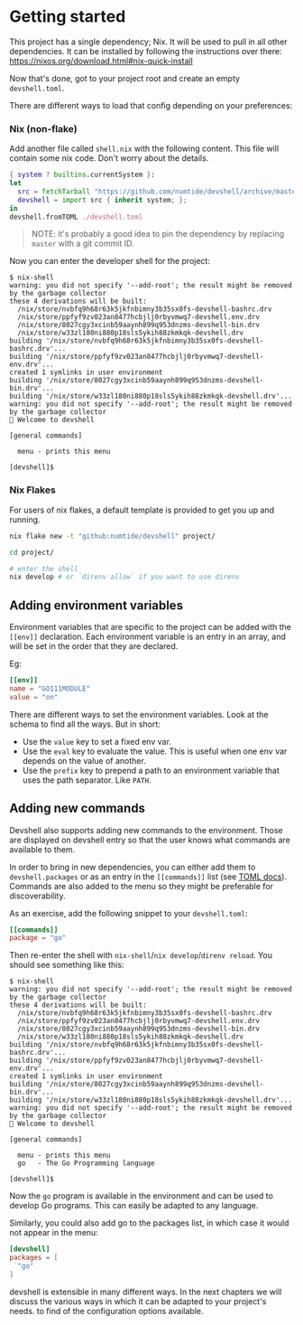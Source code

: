 # Getting started

This project has a single dependency; Nix. It will be used to pull in all
other dependencies. It can be installed by following the instructions
over there: https://nixos.org/download.html#nix-quick-install

Now that's done, got to your project root and create an empty `devshell.toml`.

There are different ways to load that config depending on your preferences:

### Nix (non-flake)

Add another file called `shell.nix` with the following content. This file will
contain some nix code. Don't worry about the details.

```nix
{ system ? builtins.currentSystem }:
let
  src = fetchTarball "https://github.com/numtide/devshell/archive/master.tar.gz";
  devshell = import src { inherit system; };
in
devshell.fromTOML ./devshell.toml
```

> NOTE: it's probably a good idea to pin the dependency by replacing `master` with a git commit ID.

Now you can enter the developer shell for the project:

```console
$ nix-shell
warning: you did not specify '--add-root'; the result might be removed by the garbage collector
these 4 derivations will be built:
  /nix/store/nvbfq9h68r63k5jkfnbimny3b35sx0fs-devshell-bashrc.drv
  /nix/store/ppfyf9zv023an8477hcbjlj0rbyvmwq7-devshell.env.drv
  /nix/store/8027cgy3xcinb59aaynh899q953dnzms-devshell-bin.drv
  /nix/store/w33zl180ni880p18sls5ykih88zkmkqk-devshell.drv
building '/nix/store/nvbfq9h68r63k5jkfnbimny3b35sx0fs-devshell-bashrc.drv'...
building '/nix/store/ppfyf9zv023an8477hcbjlj0rbyvmwq7-devshell-env.drv'...
created 1 symlinks in user environment
building '/nix/store/8027cgy3xcinb59aaynh899q953dnzms-devshell-bin.drv'...
building '/nix/store/w33zl180ni880p18sls5ykih88zkmkqk-devshell.drv'...
warning: you did not specify '--add-root'; the result might be removed by the garbage collector
🔨 Welcome to devshell

[general commands]

  menu - prints this menu

[devshell]$
```

### Nix Flakes
For users of nix flakes, a default template is provided to get you up and
running.

```sh
nix flake new -t "github:numtide/devshell" project/

cd project/

# enter the shell
nix develop # or `direnv allow` if you want to use direnv
```

## Adding environment variables

Environment variables that are specific to the project can be added with the
`[[env]]` declaration. Each environment variable is an entry in an array, and
will be set in the order that they are declared.

Eg:

```toml
[[env]]
name = "GO111MODULE"
value = "on"
```

There are different ways to set the environment variables. Look at the schema
to find all the ways. But in short:
* Use the `value` key to set a fixed env var.
* Use the `eval` key to evaluate the value. This is useful when one env var
  depends on the value of another.
* Use the `prefix` key to prepend a path to an environment variable that uses
  the path separator. Like `PATH`.

## Adding new commands

Devshell also supports adding new commands to the environment. Those are
displayed on devshell entry so that the user knows what commands are available
to them.

In order to bring in new dependencies, you can either add them to
`devshell.packages` or as an entry in the `[[commands]]` list (see [TOML docs](https://toml.io/en/v1.0.0#array-of-tables)). Commands are also added to the
menu so they might be preferable for discoverability.

As an exercise, add the following snippet to your `devshell.toml`:

```toml
[[commands]]
package = "go"
```

Then re-enter the shell with `nix-shell`/`nix develop`/`direnv reload`. You should see something like this:

```console
$ nix-shell
warning: you did not specify '--add-root'; the result might be removed by the garbage collector
these 4 derivations will be built:
  /nix/store/nvbfq9h68r63k5jkfnbimny3b35sx0fs-devshell-bashrc.drv
  /nix/store/ppfyf9zv023an8477hcbjlj0rbyvmwq7-devshell.env.drv
  /nix/store/8027cgy3xcinb59aaynh899q953dnzms-devshell-bin.drv
  /nix/store/w33zl180ni880p18sls5ykih88zkmkqk-devshell.drv
building '/nix/store/nvbfq9h68r63k5jkfnbimny3b35sx0fs-devshell-bashrc.drv'...
building '/nix/store/ppfyf9zv023an8477hcbjlj0rbyvmwq7-devshell-env.drv'...
created 1 symlinks in user environment
building '/nix/store/8027cgy3xcinb59aaynh899q953dnzms-devshell-bin.drv'...
building '/nix/store/w33zl180ni880p18sls5ykih88zkmkqk-devshell.drv'...
warning: you did not specify '--add-root'; the result might be removed by the garbage collector
🔨 Welcome to devshell

[general commands]

  menu - prints this menu
  go   - The Go Programming language

[devshell]$
```

Now the `go` program is available in the environment and can be used to
develop Go programs. This can easily be adapted to any language.

Similarly, you could also add go to the packages list, in which case it would
not appear in the menu:

```toml
[devshell]
packages = [
  "go"
]
```

devshell is extensible in many different ways. In the next chapters we will
discuss the various ways in which it can be adapted to your project's needs.
to find 
of the configuration options available.
